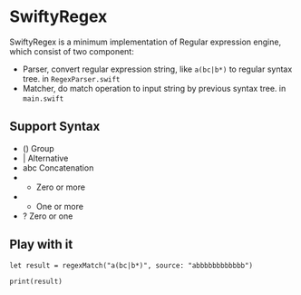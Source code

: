 # SwiftyRegex

SwiftyRegex is a minimum implementation of Regular expression engine, which consist of two component:

- Parser, convert regular expression string, like `a(bc|b*)` to regular syntax tree. in `RegexParser.swift`
- Matcher, do match operation to input string by previous syntax tree. in `main.swift`

## Support Syntax

- () Group
- | Alternative
- abc  Concatenation
- * Zero or more
- + One or more
- ? Zero or one

## Play with it

```
let result = regexMatch("a(bc|b*)", source: "abbbbbbbbbbbb")

print(result)
```
